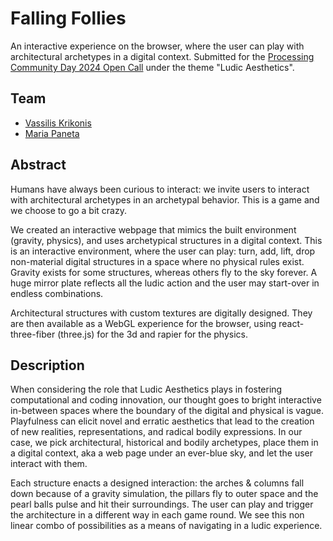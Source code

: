# Falling Follies

An interactive experience on the browser, where the user can play with architectural archetypes in a digital context. Submitted for the
[Processing Community Day 2024 Open Call](https://pcd.fba.up.pt/2024/call.html) under the theme "Ludic Aesthetics".

## Team

- [Vassilis Krikonis](https://vassiliskrikonis.com/)
- [Maria Paneta](https://mariapaneta.com/)

## Abstract

Humans have always been curious to interact: we invite users to interact with architectural archetypes in an archetypal behavior. This is a game and we choose to go a bit crazy.

We created an interactive webpage that mimics the built environment (gravity, physics), and uses archetypical structures in a digital context. This is an interactive environment, where the user can play: turn, add, lift, drop non-material digital structures in a space where no physical rules exist. Gravity exists for some structures, whereas others fly to the sky forever. A huge mirror plate reflects all the ludic action and the user may start-over in endless combinations.

Architectural structures with custom textures are digitally designed. They are then available as a WebGL experience for the browser, using react-three-fiber (three.js) for the 3d and rapier for the physics.

## Description

When considering the role that Ludic Aesthetics plays in fostering computational and coding innovation, our thought goes to bright interactive in-between spaces where the boundary of the digital and physical is vague. Playfulness can elicit novel and erratic aesthetics that lead to the creation of new realities, representations, and radical bodily expressions. In our case, we pick architectural, historical and bodily archetypes, place them in a digital context, aka a web page under an ever-blue sky, and let the user interact with them.

Each structure enacts a designed interaction: the arches & columns fall down because of a gravity simulation, the pillars fly to outer space and the pearl balls pulse and hit their surroundings. The user can play and trigger the architecture in a different way in each game round. We see this non linear combo of possibilities as a means of navigating in a ludic experience.
